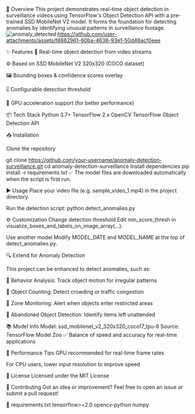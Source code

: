 🧠 Overview
This project demonstrates real-time object detection in surveillance videos using TensorFlow's Object Detection API with a pre-trained SSD MobileNet V2 model. It forms the foundation for detecting anomalies by identifying unusual patterns in surveillance footage.
![anomaly_detected](https://github.com/user-attachments/assets/8f299cba-7ed0-4001-a303-3f1104bdf791)
https://github.com/user-attachments/assets/f4862961-60ba-4638-93e1-50d46acf0eee

✨ Features
🎯 Real-time object detection from video streams

⚙️ Based on SSD MobileNet V2 320x320 (COCO dataset)

🖼️ Bounding boxes & confidence scores overlay

🎚️ Configurable detection threshold

🚀 GPU acceleration support (for better performance)

📦 Tech Stack
Python 3.7+
TensorFlow 2.x
OpenCV
TensorFlow Object Detection API

📥 Installation

Clone the repository

git clone https://github.com/your-username/anomaly-detection-surveillance.git
cd anomaly-detection-surveillance
Install dependencies
pip install -r requirements.txt
✅ The model files are downloaded automatically when the script is first run.

▶️ Usage
Place your video file (e.g. sample_video_1.mp4) in the project directory.

Run the detection script:
python detect_anomalies.py

⚙️ Customization
Change detection threshold
Edit min_score_thresh in visualize_boxes_and_labels_on_image_array(...).

Use another model
Modify MODEL_DATE and MODEL_NAME at the top of detect_anomalies.py.

🔍 Extend for Anomaly Detection

This project can be enhanced to detect anomalies, such as:

🧭 Behavior Analysis: Track object motion for irregular patterns

🔢 Object Counting: Detect crowding or traffic congestion

🚫 Zone Monitoring: Alert when objects enter restricted areas

🎒 Abandoned Object Detection: Identify items left unattended

📚 Model Info
Model: ssd_mobilenet_v2_320x320_coco17_tpu-8
Source: TensorFlow Model Zoo
✅ Balance of speed and accuracy for real-time applications

🚀 Performance Tips
GPU recommended for real-time frame rates

For CPU users, lower input resolution to improve speed

📄 License
Licensed under the MIT License

🤝 Contributing
Got an idea or improvement? Feel free to open an issue or submit a pull request!

📑 requirements.txt
tensorflow>=2.0
opencv-python
numpy
